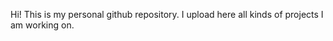 Hi! This is my personal github repository. I upload here all kinds of projects I am working on.

<!---
valentinvuillon is a ✨ special ✨ repository because its `README.md` (this file) appears on your GitHub profile.
You can click the Preview link to take a look at your changes.
--->
